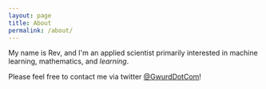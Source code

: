 ```yaml
---
layout: page
title: About
permalink: /about/
---
```


My name is Rev, and I'm an applied scientist primarily interested in machine learning, mathematics, and _learning_.

Please feel free to contact me via twitter [@GwurdDotCom]!

[@GwurdDotCom]: https://twitter.com/GwurdDotCom
